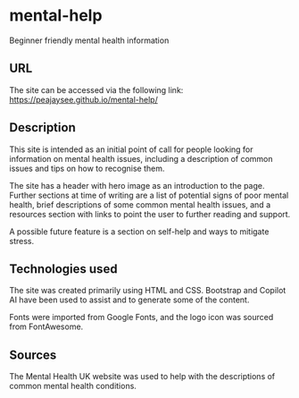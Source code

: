 # mental-help

Beginner friendly mental health information

## URL

The site can be accessed via the following link: https://peajaysee.github.io/mental-help/

## Description

This site is intended as an initial point of call for people looking for information on mental health issues, including a description of common issues and tips on how to recognise them. 

The site has a header with hero image as an introduction to the page. Further sections at time of writing are a list of potential signs of poor mental health, brief descriptions of some common mental health issues, and a resources section with links to point the user to further reading and support.

A possible future feature is a section on self-help and ways to mitigate stress.

## Technologies used

The site was created primarily using HTML and CSS. Bootstrap and Copilot AI have been used to assist and to generate some of the content.

Fonts were imported from Google Fonts, and the logo icon was sourced from FontAwesome.

## Sources

The Mental Health UK website was used to help with the descriptions of common mental health conditions.

